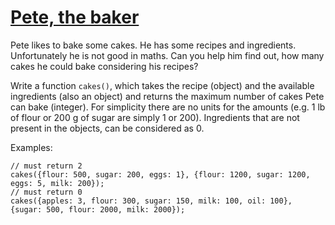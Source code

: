 # [Pete, the baker](https://www.codewars.com/kata/pete-the-baker "https://www.codewars.com/kata/525c65e51bf619685c000059")

Pete likes to bake some cakes. He has some recipes and ingredients. Unfortunately he is not good in maths. Can you help
him find out, how many cakes he could bake considering his recipes?

Write a function `cakes()`, which takes the recipe (object) and the available ingredients (also an object) and returns
the maximum number of cakes Pete can bake (integer). For simplicity there are no units for the amounts (e.g. 1 lb of
flour or 200 g of sugar are simply 1 or 200). Ingredients that are not present in the objects, can be considered as 0.

Examples:

```
// must return 2
cakes({flour: 500, sugar: 200, eggs: 1}, {flour: 1200, sugar: 1200, eggs: 5, milk: 200});
// must return 0
cakes({apples: 3, flour: 300, sugar: 150, milk: 100, oil: 100}, {sugar: 500, flour: 2000, milk: 2000}); 
```